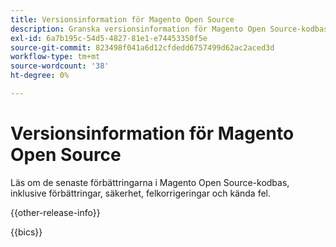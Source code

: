 ```yaml
---
title: Versionsinformation för Magento Open Source
description: Granska versionsinformation för Magento Open Source-kodbas.
exl-id: 6a7b195c-54d5-4827-81e1-e74453350f5e
source-git-commit: 823498f041a6d12cfdedd6757499d62ac2aced3d
workflow-type: tm+mt
source-wordcount: '38'
ht-degree: 0%

---
```


# Versionsinformation för Magento Open Source

Läs om de senaste förbättringarna i Magento Open Source-kodbas, inklusive förbättringar, säkerhet, felkorrigeringar och kända fel.

{{other-release-info}}

{{bics}}
